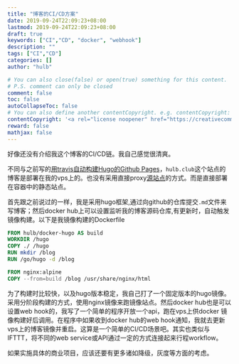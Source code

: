```yaml
---
title: "博客的CI/CD方案"
date: 2019-09-24T22:09:23+08:00
lastmod: 2019-09-24T22:09:23+08:00
draft: true
keywords: ["CI","CD", "docker", "webhook"]
description: ""
tags: ["CI","CD"]
categories: []
author: "hulb"

# You can also close(false) or open(true) something for this content.
# P.S. comment can only be closed
comment: false
toc: false
autoCollapseToc: false
# You can also define another contentCopyright. e.g. contentCopyright: "This is another copyright."
contentCopyright: '<a rel="license noopener" href="https://creativecommons.org/licenses/by-nc-nd/4.0/" target="_blank">CC BY-NC-ND 4.0</a>'
reward: false
mathjax: false
---
```

好像还没有介绍我这个博客的CI/CD链。我自己感觉很清爽。
<!--more-->

不同与之前写的[用travis自动构建Hugo的Github Pages](https://hulb.club/post/hugo-travis-github-pages)，`hulb.club`这个站点的博客是部署在我的vps上的。也没有采用直接proxy[源站点](https://hulb.github.io)的方式。而是直接部署在容器中的静态站点。

首先跟之前说过的一样，我是采用hugo框架,通过向github的仓库提交`.md`文件来写博客；然后docker hub上可以设置监听我的博客源码仓库,有更新时，自动触发镜像构建。以下是我镜像构建的Dockerfile

```Dockerfile
FROM hulb/docker-hugo AS build
WORKDIR /hugo
COPY ./ /hugo
RUN mkdir /blog
RUN /go/hugo -d /blog

FROM nginx:alpine
COPY --from=build /blog /usr/share/nginx/html
```

为了构建时比较快，以及hugo版本稳定，我自己打了一个固定版本的hugo镜像。采用分阶段构建的方式，使用nginx镜像来跑镜像站点。然后docker hub也是可以设置web hook的，我写了一个简单的程序开放一个api，跑在vps上供docker 镜像构建好后调用。在程序中如果收到docker hub的web hook通知，我就去更新vps上的博客镜像并重启。这算是一个简单的CI/CD场景吧。其实也类似与IFTTT，将不同的web service或API通过一定的方式连接起来行程workflow。

如果实施具体的商业项目，应该还要有更多诸如降级，灰度等方面的考虑。

